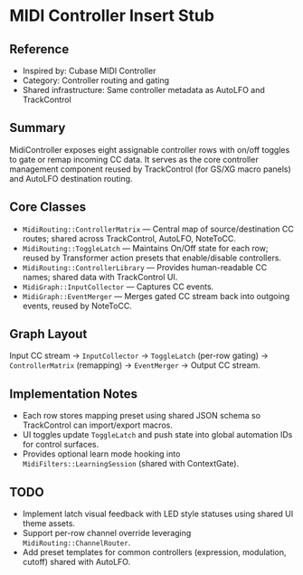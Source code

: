 # MIDI Controller Insert Stub

## Reference
- Inspired by: Cubase MIDI Controller
- Category: Controller routing and gating
- Shared infrastructure: Same controller metadata as AutoLFO and TrackControl

## Summary
MidiController exposes eight assignable controller rows with on/off toggles to gate or remap incoming CC data. It serves as the core controller management component reused by TrackControl (for GS/XG macro panels) and AutoLFO destination routing.

## Core Classes
- `MidiRouting::ControllerMatrix` — Central map of source/destination CC routes; shared across TrackControl, AutoLFO, NoteToCC.
- `MidiRouting::ToggleLatch` — Maintains On/Off state for each row; reused by Transformer action presets that enable/disable controllers.
- `MidiRouting::ControllerLibrary` — Provides human-readable CC names; shared data with TrackControl UI.
- `MidiGraph::InputCollector` — Captures CC events.
- `MidiGraph::EventMerger` — Merges gated CC stream back into outgoing events, reused by NoteToCC.

## Graph Layout
Input CC stream → `InputCollector` → `ToggleLatch` (per-row gating) → `ControllerMatrix` (remapping) → `EventMerger` → Output CC stream.

## Implementation Notes
- Each row stores mapping preset using shared JSON schema so TrackControl can import/export macros.
- UI toggles update `ToggleLatch` and push state into global automation IDs for control surfaces.
- Provides optional learn mode hooking into `MidiFilters::LearningSession` (shared with ContextGate).

## TODO
- Implement latch visual feedback with LED style statuses using shared UI theme assets.
- Support per-row channel override leveraging `MidiRouting::ChannelRouter`.
- Add preset templates for common controllers (expression, modulation, cutoff) shared with AutoLFO.
